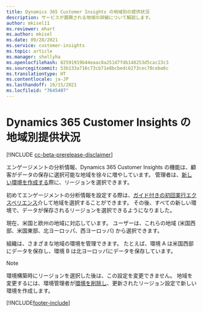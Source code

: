 ```yaml
---
title: Dynamics 365 Customer Insights の地域別の提供状況
description: サービスが展開される地域の詳細について解説します。
author: mkisel11
ms.reviewer: mhart
ms.author: mkisel
ms.date: 09/28/2021
ms.service: customer-insights
ms.topic: article
ms.manager: shellyha
ms.openlocfilehash: 82591919b44eaac8a251d7fdb148253d5cac23c3
ms.sourcegitcommit: 53b133a716c73cb71e8bcbedc6273cec70ceba6c
ms.translationtype: HT
ms.contentlocale: ja-JP
ms.lasthandoff: 10/15/2021
ms.locfileid: "7645407"
---
```

# <a name="regional-availability-for-dynamics-365-customer-insights"></a>Dynamics 365 Customer Insights の地域別提供状況

[!INCLUDE [cc-beta-prerelease-disclaimer](includes/cc-beta-prerelease-disclaimer.md)]

エンゲージメントの分析情報、Dynamics 365 Customer Insights の機能は、顧客がデータの保存に選択可能な地域を徐々に増やしています。 管理者は、[新しい環境を作成する](create-new-environment.md)際に、リージョンを選択できます。 

初めてエンゲージメントの分析情報を設定する際は、[ガイド付きの初回実行エクスペリエンス](quickstart.md)介して地域を選択することができます。 その後、すべての新しい環境で、データが保存されるリージョンを選択できるようになりました。

現在、米国と欧州の地域に対応しています。 ユーザーは、これらの地域 (米国西部、米国東部、北ヨーロッパ、西ヨーロッパ) から選択できます。

組織は、さまざまな地域の環境を管理できます。 たとえば、環境 A は米国西部にデータを保存し、環境 B は北ヨーロッパにデータを保存しています。

> [!NOTE]
> 環境構築時にリージョンを選択した後は、この設定を変更できません。 地域を変更するには、環境管理者が[環境を削除し](manage-environments-workspaces.md#delete-an-environment)、更新されたリージョン設定で新しい環境を作成します。


[!INCLUDE[footer-include](../includes/footer-banner.md)]
